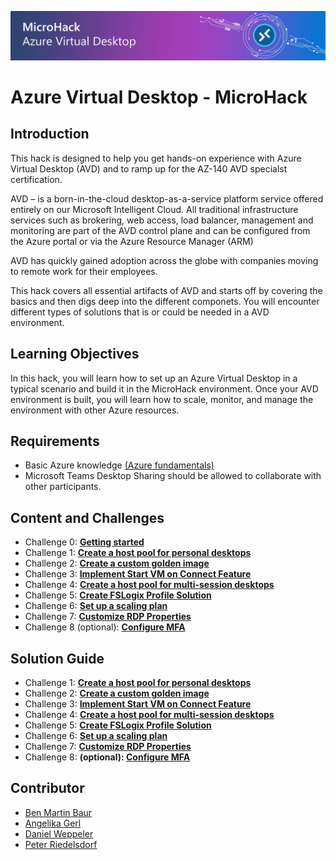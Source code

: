 ![image](Images/AVD-Header.png)

# Azure Virtual Desktop - MicroHack

## Introduction

This hack is designed to help you get hands-on experience with Azure Virtual Desktop (AVD) and to ramp up for the AZ-140 AVD specialst certification. 

AVD – is a born-in-the-cloud desktop-as-a-service platform service offered entirely on our Microsoft Intelligent Cloud. 
All traditional infrastructure services such as brokering, web access, load balancer, management and monitoring are part of the AVD control plane and can be configured from the Azure portal or via the Azure Resource Manager (ARM)

AVD has quickly gained adoption across the globe with companies moving to remote work for their employees. 

This hack covers all essential artifacts of AVD and starts off by covering the basics and then digs deep into the different componets. You will encounter different types of solutions that is or could be needed in a AVD environment. 

## Learning Objectives

In this hack, you will learn how to set up an Azure Virtual Desktop in a typical scenario and build it in the MicroHack environment. Once your AVD environment is built, you will learn how to scale, monitor, and manage the environment with other Azure resources.

## Requirements

- Basic Azure knowledge [(Azure fundamentals)](https://learn.microsoft.com/en-us/training/paths/azure-fundamentals-describe-azure-architecture-services/)
- Microsoft Teams Desktop Sharing should be allowed to collaborate with other participants.

## Content and Challenges

- Challenge 0: **[Getting started](Challenges/00-Pre-Reqs.md)**
- Challenge 1: **[Create a host pool for personal desktops](Challenges/01-Personal-Hostpools.md)**
- Challenge 2: **[Create a custom golden image](Challenges/02-Create-a-custom-golden-image.md)**
- Challenge 3: **[Implement Start VM on Connect Feature](Challenges/03-start-VM-on-connect.md)**
- Challenge 4: **[Create a host pool for multi-session desktops](Challenges/04-multi-session-Hostpools.md)**
- Challenge 5: **[Create FSLogix Profile Solution](Challenges/05-Implement-FSLogix-Profile-Solution.md)**
- Challenge 6: **[Set up a scaling plan](Challenges/06-scaling-plan.md)**
- Challenge 7: **[Customize RDP Properties](Challenges/07-RDP-properties.md)**
- Challenge 8 (optional): **[Configure MFA](Challenges/08-Configure-MFA.md)**

## Solution Guide

- Challenge 1: **[Create a host pool for personal desktops](Solutionguide/01-Personal-Hostpools-solution.md)**
- Challenge 2: **[Create a custom golden image](Solutionguide/02-Create-a-custom-golden-image.md)**
- Challenge 3: **[Implement Start VM on Connect Feature](Solutionguide/03-start-VM-on-connect-solution.md)**
- Challenge 4: **[Create a host pool for multi-session desktops](Solutionguide/04-multi-session-Hostpools-solution.md)**
- Challenge 5: **[Create FSLogix Profile Solution](Solutionguide/05-Implement-FSLogix-Profile-Solution.md)**
- Challenge 6: **[Set up a scaling plan](Solutionguide/06-scaling-plan-solution.md)**
- Challenge 7: **[Customize RDP Properties](Solutionguide/07-RDP-properties-solution.md)**
- Challenge 8: **(optional): [Configure MFA](Solutionguide/08-Configure-MFA.md)**

## Contributor
- [Ben Martin Baur](https://www.linkedin.com/in/ben-martin-baur/)
- [Angelika Gerl](https://www.linkedin.com/in/angelika-gerl/)
- [Daniel Weppeler](https://www.linkedin.com/in/daniel-weppeler/)
- [Peter Riedelsdorf](https://www.linkedin.com/in/peter-riedelsdorf-485a09115)
